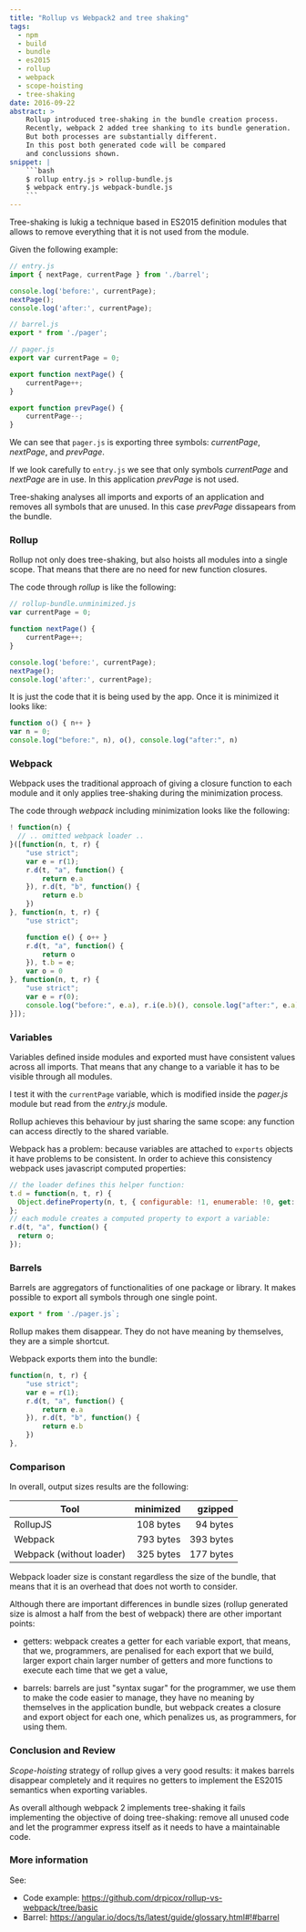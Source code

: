 ```yaml
---
title: "Rollup vs Webpack2 and tree shaking"
tags:
  - npm
  - build
  - bundle
  - es2015
  - rollup
  - webpack
  - scope-hoisting
  - tree-shaking
date: 2016-09-22
abstract: >
    Rollup introduced tree-shaking in the bundle creation process.
    Recently, webpack 2 added tree shanking to its bundle generation.
    But both processes are substantially different.
    In this post both generated code will be compared 
    and conclussions shown. 
snippet: |
    ```bash
    $ rollup entry.js > rollup-bundle.js 
    $ webpack entry.js webpack-bundle.js 
    ```
---
```


Tree-shaking is lukig a technique based in ES2015 definition modules
that allows to remove everything that it is not used from the module.

Given the following example:

```javascript
// entry.js
import { nextPage, currentPage } from './barrel';

console.log('before:', currentPage);
nextPage();
console.log('after:', currentPage);
```

```javascript
// barrel.js
export * from './pager';
```

```javascript
// pager.js
export var currentPage = 0;

export function nextPage() {
	currentPage++;
}

export function prevPage() {
	currentPage--;
}
```

We can see that `pager.js` is exporting three 
symbols: _currentPage_, _nextPage_, and _prevPage_.

If we look carefully to `entry.js` we see that only
symbols _currentPage_ and _nextPage_ are in use.
In this application _prevPage_ is not used.

Tree-shaking analyses all imports and exports of an application
and removes all symbols that are unused. 
In this case _prevPage_ dissapears from the bundle.


### Rollup

Rollup not only does tree-shaking, 
but also hoists all modules into a single scope.
That means that there are no need for new function closures.

The code through _rollup_ is like the following:

```javascript
// rollup-bundle.unminimized.js
var currentPage = 0;

function nextPage() {
	currentPage++;
}

console.log('before:', currentPage);
nextPage();
console.log('after:', currentPage);
```

It is just the code that it is being used by the app.
Once it is minimized it looks like:

```javascript
function o() { n++ }
var n = 0;
console.log("before:", n), o(), console.log("after:", n)
```


### Webpack

Webpack uses the traditional approach of
giving a closure function to each module
and it only applies tree-shaking 
during the minimization process.

The code through _webpack_ including minimization looks like the following:

```javascript
! function(n) {
  // .. omitted webpack loader ..
}([function(n, t, r) {
    "use strict";
    var e = r(1);
    r.d(t, "a", function() {
        return e.a
    }), r.d(t, "b", function() {
        return e.b
    })
}, function(n, t, r) {
    "use strict";

    function e() { o++ }
    r.d(t, "a", function() {
        return o
    }), t.b = e;
    var o = 0
}, function(n, t, r) {
    "use strict";
    var e = r(0);
    console.log("before:", e.a), r.i(e.b)(), console.log("after:", e.a)
}]);
```


### Variables

Variables defined inside modules and exported must have consistent values
across all imports.
That means that any change to a variable it has to be visible through all modules.

I test it with the `currentPage` variable, 
which is modified inside the _pager.js_ module
but read from the _entry.js_ module.

Rollup achieves this behaviour by just sharing the same scope:
any function can access directly to the shared variable.

Webpack has a problem: because variables are attached to `exports` objects
it have problems to be consistent. In order to achieve this consistency
webpack uses javascript computed properties:

```javascript
// the loader defines this helper function:
t.d = function(n, t, r) {
  Object.defineProperty(n, t, { configurable: !1, enumerable: !0, get: r });
};
// each module creates a computed property to export a variable:
r.d(t, "a", function() {
  return o;
});
```


### Barrels

Barrels are aggregators of functionalities of one package or library.
It makes possible to export all symbols through one single point.

```javascript
export * from './pager.js`;
```

Rollup makes them disappear. 
They do not have meaning by themselves, 
they are a simple shortcut.

Webpack exports them into the bundle:

```javascript
function(n, t, r) {
    "use strict";
    var e = r(1);
    r.d(t, "a", function() {
        return e.a
    }), r.d(t, "b", function() {
        return e.b
    })
},
```


### Comparison

In overall, output sizes results are the following:

| Tool     | minimized | gzipped   |
| -------- | --------: | --------: |
| RollupJS | 108 bytes |  94 bytes |
| Webpack  | 793 bytes | 393 bytes |
| Webpack (without loader) | 325 bytes | 177 bytes |

Webpack loader size is constant regardless the size of the bundle,
that means that it is an overhead that does not worth to consider.

Although there are important differences in bundle sizes 
(rollup generated size is almost a half from the best of webpack)
there are other important points:

- getters: webpack creates a getter for each variable export,
  that means, that we, programmers, are
  penalised for each export that we build, larger export chain
  larger number of getters and more functions to execute each time
  that we get a value,

- barrels: barrels are just "syntax sugar" for the programmer,
  we use them to make the code easier to manage, 
  they have no meaning by themselves in the application bundle,
  but webpack creates a closure and export object for each one,
  which penalizes us, as programmers, for using them.


### Conclusion and Review

_Scope-hoisting_ strategy of rollup gives a very good results: it
makes barrels disappear completely and it requires no getters to 
implement the ES2015 semantics when exporting variables.

As overall although webpack 2 implements tree-shaking it fails
implementing the objective of doing tree-shaking: 
remove all unused code and let the programmer express itself
as it needs to have a maintainable code.



### More information

See:
- Code example: https://github.com/drpicox/rollup-vs-webpack/tree/basic
- Barrel: https://angular.io/docs/ts/latest/guide/glossary.html#!#barrel 
